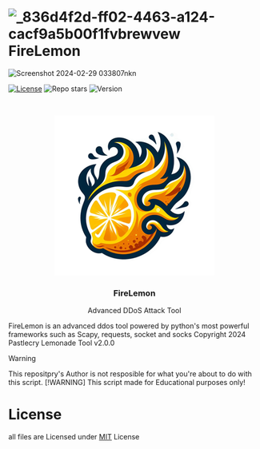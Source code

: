 # ![_836d4f2d-ff02-4463-a124-cacf9a5b00f1fvbrewvew](https://github.com/Pastlecry/FireLemon/assets/93829550/835fa1d1-012d-41d6-bcc5-415efc334a24)FireLemon 

![Screenshot 2024-02-29 033807nkn](https://github.com/Pastlecry/FireLemon/assets/93829550/f29e82fc-f747-4d46-b19d-256939186d22)

[![License](https://img.shields.io/github/license/Pastlecry/FireLemon?style=for-the-badge&color=orange)](/LICENSE)
![Repo stars](https://img.shields.io/github/stars/Pastlecry/FireLemon?style=for-the-badge&color=orange)
![Version](https://img.shields.io/github/v/release/Pastlecry/FireLemon?logo=FireLemon&color=yellow)

<br/>
<p align="center">
  <img src="logo.png" alt="FireLemon Logo">
  <h3 align="center">FireLemon</h3>

  <p align="center">
    Advanced DDoS Attack Tool
  </p>
</p>
FireLemon is an advanced ddos tool powered by python's most powerful frameworks such as Scapy, requests, socket and socks
Copyright 2024 Pastlecry 
Lemonade Tool v2.0.0

> [!WARNING]
> This repositpry's Author is not resposible for what you're about to do with this script.
> [!WARNING]
> This script made for Educational purposes only!
# License
all files are Licensed under [MIT](/LICENSE) License 

